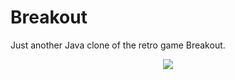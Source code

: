 # Breakout
Just another Java clone of the retro game Breakout.

<p align="center">
  <img src="https://www.dropbox.com/s/fmdw1796eocqt25/breakout.png?raw=1" />
</p>
